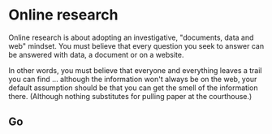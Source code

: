 # Online research

Online research is about adopting an investigative, "documents, data and web" mindset. 
You must believe that every question you seek to answer can be answered
with data, a document or on a website. 

In other words, you must believe that everyone and everything leaves a trail you can find ...
although the information won't always be on the web, your default assumption should be that 
you can get the smell of the information there. (Although nothing substitutes for pulling 
paper at the courthouse.)

## Go
